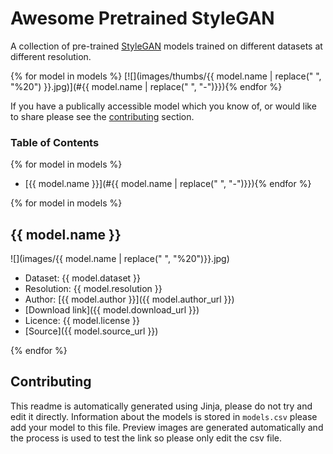 # Awesome Pretrained StyleGAN

A collection of pre-trained [StyleGAN](https://github.com/NVlabs/stylegan) models trained on different datasets at different resolution.

{% for model in models %}
[![](images/thumbs/{{ model.name | replace(" ", "%20") }}.jpg)](#{{ model.name | replace(" ", "-")}}){% endfor %}

If you have a publically accessible model which you know of, or would like to share please see the [contributing](#contributing) section.

### Table of Contents

{% for model in models %}
- [{{ model.name }}](#{{ model.name | replace(" ", "-")}}){% endfor %}

{% for model in models %}
## {{ model.name }}

![](images/{{ model.name | replace(" ", "%20")}}.jpg)
- Dataset: {{ model.dataset }}
- Resolution: {{ model.resolution }}
- Author: [{{ model.author }}]({{ model.author_url }})
- [Download link]({{ model.download_url }})
- Licence: {{ model.license }}
- [Source]({{ model.source_url }})

{% endfor %}

## Contributing

This readme is automatically generated using Jinja, please do not try and edit it directly. Information about the models is stored in `models.csv` please add your model to this file. Preview images are generated automatically and the process is used to test the link so please only edit the csv file.